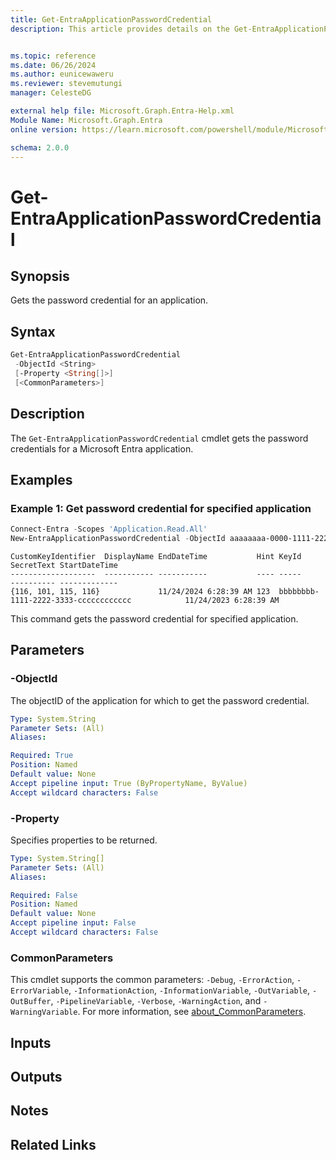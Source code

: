 ```yaml
---
title: Get-EntraApplicationPasswordCredential
description: This article provides details on the Get-EntraApplicationPasswordCredential command.


ms.topic: reference
ms.date: 06/26/2024
ms.author: eunicewaweru
ms.reviewer: stevemutungi
manager: CelesteDG

external help file: Microsoft.Graph.Entra-Help.xml
Module Name: Microsoft.Graph.Entra
online version: https://learn.microsoft.com/powershell/module/Microsoft.Graph.Entra/Get-EntraApplicationPasswordCredential

schema: 2.0.0
---
```


# Get-EntraApplicationPasswordCredential

## Synopsis

Gets the password credential for an application.

## Syntax

```powershell
Get-EntraApplicationPasswordCredential 
 -ObjectId <String>
 [-Property <String[]>]
 [<CommonParameters>]
```

## Description

The `Get-EntraApplicationPasswordCredential` cmdlet gets the password credentials for a Microsoft Entra
application.

## Examples

### Example 1: Get password credential for specified application

```powershell
Connect-Entra -Scopes 'Application.Read.All'
New-EntraApplicationPasswordCredential -ObjectId aaaaaaaa-0000-1111-2222-bbbbbbbbbbbb
```

```output
CustomKeyIdentifier  DisplayName EndDateTime           Hint KeyId                                SecretText StartDateTime
-------------------  ----------- -----------           ---- -----                                ---------- -------------
{116, 101, 115, 116}             11/24/2024 6:28:39 AM 123  bbbbbbbb-1111-2222-3333-cccccccccccc            11/24/2023 6:28:39 AM
```

This command gets the password credential for specified application.

## Parameters

### -ObjectId

The objectID of the application for which to get the password credential.

```yaml
Type: System.String
Parameter Sets: (All)
Aliases:

Required: True
Position: Named
Default value: None
Accept pipeline input: True (ByPropertyName, ByValue)
Accept wildcard characters: False
```

### -Property

Specifies properties to be returned.

```yaml
Type: System.String[]
Parameter Sets: (All)
Aliases:

Required: False
Position: Named
Default value: None
Accept pipeline input: False
Accept wildcard characters: False
```

### CommonParameters

This cmdlet supports the common parameters: `-Debug`, `-ErrorAction`, `-ErrorVariable`, `-InformationAction`, `-InformationVariable`, `-OutVariable`, `-OutBuffer`, `-PipelineVariable`, `-Verbose`, `-WarningAction`, and `-WarningVariable`. For more information, see [about_CommonParameters](https://go.microsoft.com/fwlink/?LinkID=113216).

## Inputs

## Outputs

## Notes

## Related Links
